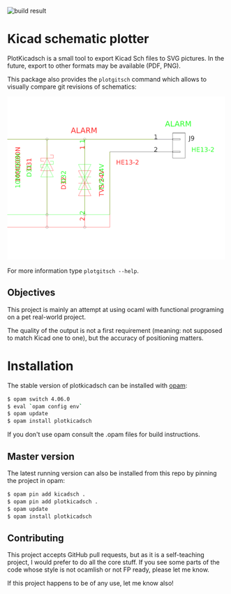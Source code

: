 ![build result](https://travis-ci.org/jnavila/plotkicadsch.svg?branch=master)

# Kicad schematic plotter

PlotKicadsch is a small tool to export Kicad Sch files to SVG pictures. In the future, export to other formats may be available (PDF, PNG).

This package also provides the `plotgitsch` command which allows to visually compare git revisions of schematics:

![Visual diff](docs/svg_diff.png)

For more information type `plotgitsch --help`.

## Objectives

This project is mainly an attempt at using ocaml with functional programing on a pet real-world project.

The quality of the output is not a first requirement (meaning: not supposed to match Kicad one to one), but the accuracy of positioning matters.

# Installation

The stable version of plotkicadsch can be installed with [opam](http://opam.ocaml.org/):

```bash
$ opam switch 4.06.0
$ eval `opam config env`
$ opam update
$ opam install plotkicadsch
```

If you don't use opam consult the .opam files for build instructions.

## Master version

The latest running version can also be installed from this repo by pinning the project in opam:

```bash
$ opam pin add kicadsch .
$ opam pin add plotkicadsch .
$ opam update
$ opam install plotkicadsch
```

## Contributing

This project accepts GitHub pull requests, but as it is a self-teaching project, I would prefer to do all the core stuff. If you see some parts of the code whose style is not ocamlish or not FP ready, please let me know.

If this project happens to be of any use, let me know also!
